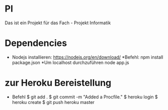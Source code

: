# PI
Das ist ein Projekt für das Fach - Projekt Informatik

# Dependencies
* Nodejs installieren: https://nodejs.org/en/download/
*Befehl:
  npm install package.json
*Um localhost durchzuführen
  node app.js

# zur Heroku Bereistellung 
* Befehl
  $ git add .
  $ git commit -m "Added a Procfile."
  $ heroku login
  $ heroku create
  $ git push heroku master
